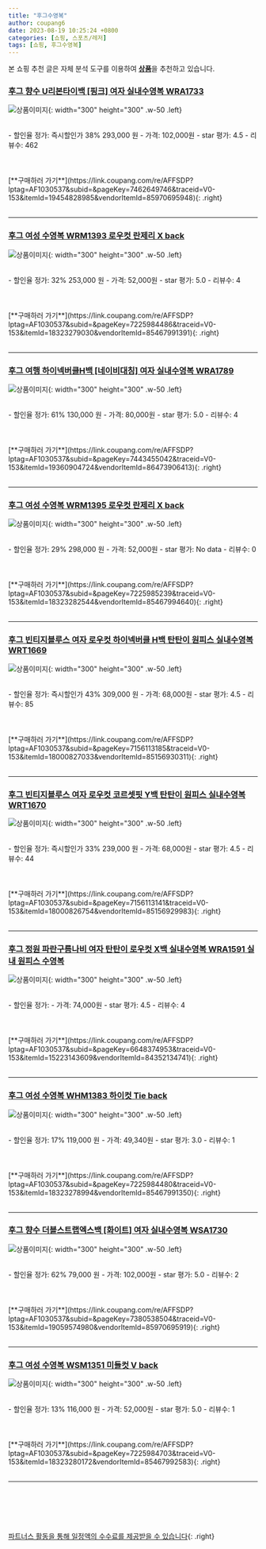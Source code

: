 ```yaml
---
title: "후그수영복"
author: coupang6
date: 2023-08-19 10:25:24 +0800
categories: [쇼핑, 스포츠/레저]
tags: [쇼핑, 후그수영복]
---
```


본 쇼핑 추천 글은 자체 분석 도구를 이용하여 [**상품**](https://link.coupang.com/a/bao1ui)을 추천하고 있습니다.

### [후그 향수 U리본타이백 [핑크] 여자 실내수영복 WRA1733](https://link.coupang.com/re/AFFSDP?lptag=AF1030537&subid=&pageKey=7462649746&traceid=V0-153&itemId=19454828985&vendorItemId=85970695948)

![상품이미지](https://thumbnail6.coupangcdn.com/thumbnails/remote/230x230ex/image/vendor_inventory/79bc/0584329513a0bd308f8438a3c709668ce611168aa4c5f4ddaaf6324da8e1.jpg){: width="300" height="300" .w-50 .left}


<br>
- 할인율 정가: 즉시할인가 38%  293,000   원
- 가격: 102,000원
- star 평가: 4.5
- 리뷰수: 462
<br>
<br>
<br>
<br>
[**구매하러 가기**](https://link.coupang.com/re/AFFSDP?lptag=AF1030537&subid=&pageKey=7462649746&traceid=V0-153&itemId=19454828985&vendorItemId=85970695948){: .right}
<br>
<br>

---

### [후그 여성 수영복 WRM1393 로우컷 란제리 X back](https://link.coupang.com/re/AFFSDP?lptag=AF1030537&subid=&pageKey=7225984486&traceid=V0-153&itemId=18323279030&vendorItemId=85467991391)

![상품이미지](https://thumbnail8.coupangcdn.com/thumbnails/remote/230x230ex/image/rs_quotation_api/nmypnjgj/28436fabbf9a48d8980b06098cf4abdc.jpg){: width="300" height="300" .w-50 .left}


<br>
- 할인율 정가: 32%  253,000   원
- 가격: 52,000원
- star 평가: 5.0
- 리뷰수: 4
<br>
<br>
<br>
<br>
[**구매하러 가기**](https://link.coupang.com/re/AFFSDP?lptag=AF1030537&subid=&pageKey=7225984486&traceid=V0-153&itemId=18323279030&vendorItemId=85467991391){: .right}
<br>
<br>

---

### [후그 여행 하이넥버클H백 [네이비대칭] 여자 실내수영복 WRA1789](https://link.coupang.com/re/AFFSDP?lptag=AF1030537&subid=&pageKey=7443455042&traceid=V0-153&itemId=19360904724&vendorItemId=86473906413)

![상품이미지](https://thumbnail6.coupangcdn.com/thumbnails/remote/230x230ex/image/vendor_inventory/9f03/bdae4e2a8ba5107fd7596f4e15e07ff85eb14c810b0b77716b2c5d6046f8.jpg){: width="300" height="300" .w-50 .left}


<br>
- 할인율 정가: 61%  130,000   원
- 가격: 80,000원
- star 평가: 5.0
- 리뷰수: 4
<br>
<br>
<br>
<br>
[**구매하러 가기**](https://link.coupang.com/re/AFFSDP?lptag=AF1030537&subid=&pageKey=7443455042&traceid=V0-153&itemId=19360904724&vendorItemId=86473906413){: .right}
<br>
<br>

---

### [후그 여성 수영복 WRM1395 로우컷 란제리 X back](https://link.coupang.com/re/AFFSDP?lptag=AF1030537&subid=&pageKey=7225985239&traceid=V0-153&itemId=18323282544&vendorItemId=85467994640)

![상품이미지](https://thumbnail7.coupangcdn.com/thumbnails/remote/230x230ex/image/rs_quotation_api/y24pq3ik/2309d58318324615a73dcf520e43cb9a.jpg){: width="300" height="300" .w-50 .left}


<br>
- 할인율 정가: 29%  298,000   원
- 가격: 52,000원
- star 평가: No data
- 리뷰수: 0
<br>
<br>
<br>
<br>
[**구매하러 가기**](https://link.coupang.com/re/AFFSDP?lptag=AF1030537&subid=&pageKey=7225985239&traceid=V0-153&itemId=18323282544&vendorItemId=85467994640){: .right}
<br>
<br>

---

### [후그 빈티지블루스 여자 로우컷 하이넥버클 H백 탄탄이 원피스 실내수영복 WRT1669](https://link.coupang.com/re/AFFSDP?lptag=AF1030537&subid=&pageKey=7156113185&traceid=V0-153&itemId=18000827033&vendorItemId=85156930311)

![상품이미지](https://thumbnail6.coupangcdn.com/thumbnails/remote/230x230ex/image/vendor_inventory/e46f/c8e51f41e7fcf28fe48b056f582df9985059698ead49cd8c67496e8a0e24.jpg){: width="300" height="300" .w-50 .left}


<br>
- 할인율 정가: 즉시할인가 43%  309,000   원
- 가격: 68,000원
- star 평가: 4.5
- 리뷰수: 85
<br>
<br>
<br>
<br>
[**구매하러 가기**](https://link.coupang.com/re/AFFSDP?lptag=AF1030537&subid=&pageKey=7156113185&traceid=V0-153&itemId=18000827033&vendorItemId=85156930311){: .right}
<br>
<br>

---

### [후그 빈티지블루스 여자 로우컷 코르셋핏 Y백 탄탄이 원피스 실내수영복 WRT1670](https://link.coupang.com/re/AFFSDP?lptag=AF1030537&subid=&pageKey=7156113141&traceid=V0-153&itemId=18000826754&vendorItemId=85156929983)

![상품이미지](https://thumbnail10.coupangcdn.com/thumbnails/remote/230x230ex/image/vendor_inventory/8611/0893f3dff83c6329e3f6bdcdf5763b6fb34cafcda9a458a3a03a62eb2c9a.jpg){: width="300" height="300" .w-50 .left}


<br>
- 할인율 정가: 즉시할인가 33%  239,000   원
- 가격: 68,000원
- star 평가: 4.5
- 리뷰수: 44
<br>
<br>
<br>
<br>
[**구매하러 가기**](https://link.coupang.com/re/AFFSDP?lptag=AF1030537&subid=&pageKey=7156113141&traceid=V0-153&itemId=18000826754&vendorItemId=85156929983){: .right}
<br>
<br>

---

### [후그 정원 파란구름나비 여자 탄탄이 로우컷 X백 실내수영복 WRA1591 실내 원피스 수영복](https://link.coupang.com/re/AFFSDP?lptag=AF1030537&subid=&pageKey=6648374953&traceid=V0-153&itemId=15223143609&vendorItemId=84352134741)

![상품이미지](https://thumbnail8.coupangcdn.com/thumbnails/remote/230x230ex/image/vendor_inventory/0046/7e7fb05b3d7389d0a47579d57838992328d50dec1d551774ccd9f0520358.jpg){: width="300" height="300" .w-50 .left}


<br>
- 할인율 정가: 
- 가격: 74,000원
- star 평가: 4.5
- 리뷰수: 4
<br>
<br>
<br>
<br>
[**구매하러 가기**](https://link.coupang.com/re/AFFSDP?lptag=AF1030537&subid=&pageKey=6648374953&traceid=V0-153&itemId=15223143609&vendorItemId=84352134741){: .right}
<br>
<br>

---

### [후그 여성 수영복 WHM1383 하이컷 Tie back](https://link.coupang.com/re/AFFSDP?lptag=AF1030537&subid=&pageKey=7225984480&traceid=V0-153&itemId=18323278994&vendorItemId=85467991350)

![상품이미지](https://thumbnail8.coupangcdn.com/thumbnails/remote/230x230ex/image/rs_quotation_api/7wyxhegl/a0e4dc8c28344278901eddde05d2b314.jpg){: width="300" height="300" .w-50 .left}


<br>
- 할인율 정가: 17%  119,000   원
- 가격: 49,340원
- star 평가: 3.0
- 리뷰수: 1
<br>
<br>
<br>
<br>
[**구매하러 가기**](https://link.coupang.com/re/AFFSDP?lptag=AF1030537&subid=&pageKey=7225984480&traceid=V0-153&itemId=18323278994&vendorItemId=85467991350){: .right}
<br>
<br>

---

### [후그 향수 더블스트랩엑스백 [화이트] 여자 실내수영복 WSA1730](https://link.coupang.com/re/AFFSDP?lptag=AF1030537&subid=&pageKey=7380538504&traceid=V0-153&itemId=19059574980&vendorItemId=85970695919)

![상품이미지](https://thumbnail7.coupangcdn.com/thumbnails/remote/230x230ex/image/vendor_inventory/ddc4/a5ab8b38538516b1fec56f262cc14b1b8f2de735d29ca553be1f5b5319ae.jpg){: width="300" height="300" .w-50 .left}


<br>
- 할인율 정가: 62%  79,000   원
- 가격: 102,000원
- star 평가: 5.0
- 리뷰수: 2
<br>
<br>
<br>
<br>
[**구매하러 가기**](https://link.coupang.com/re/AFFSDP?lptag=AF1030537&subid=&pageKey=7380538504&traceid=V0-153&itemId=19059574980&vendorItemId=85970695919){: .right}
<br>
<br>

---

### [후그 여성 수영복 WSM1351 미들컷 V back](https://link.coupang.com/re/AFFSDP?lptag=AF1030537&subid=&pageKey=7225984703&traceid=V0-153&itemId=18323280172&vendorItemId=85467992583)

![상품이미지](https://thumbnail6.coupangcdn.com/thumbnails/remote/230x230ex/image/rs_quotation_api/skkdmqsv/e79db1d8ecc34255a09451d16376be9f.jpg){: width="300" height="300" .w-50 .left}


<br>
- 할인율 정가: 13%  116,000   원
- 가격: 52,000원
- star 평가: 5.0
- 리뷰수: 1
<br>
<br>
<br>
<br>
[**구매하러 가기**](https://link.coupang.com/re/AFFSDP?lptag=AF1030537&subid=&pageKey=7225984703&traceid=V0-153&itemId=18323280172&vendorItemId=85467992583){: .right}
<br>
<br>

---
<br><br><br><br><br> [파트너스 활동을 통해 일정액의 수수료를 제공받을 수 있습니다](https://link.coupang.com/a/bao1ui){: .right}